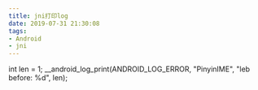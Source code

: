 ```yaml
---
title: jni打印log
date: 2019-07-31 21:30:08
tags:
- Android
- jni
---
```

int len = 1;
__android_log_print(ANDROID_LOG_ERROR, "PinyinIME", "leb before: %d", len);